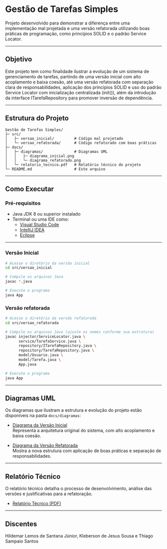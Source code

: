 # Gestão de Tarefas Simples

Projeto desenvolvido para demonstrar a diferença entre uma implementação mal projetada e uma versão refatorada utilizando boas práticas de programação, como princípios SOLID e o padrão Service Locator.

---

## Objetivo

Este projeto tem como finalidade ilustrar a evolução de um sistema de gerenciamento de tarefas, partindo de uma versão inicial com alto acoplamento e baixa coesão, até uma versão refatorada com separação clara de responsabilidades, aplicação dos princípios SOLID e uso do padrão Service Locator com inicialização centralizada (init()), além da introdução da interface ITarefaRepository para promover inversão de dependência.

---

## Estrutura do Projeto

```plaintext
Gestão de Tarefas Simples/
├─ src/
│   ├─ versao_inicial/         # Código mal projetado
│   └─ versao_refatorada/      # Código refatorado com boas práticas
├─ docs/
│   ├─ diagramas/              # Diagramas UML
│   │   ├─ diagrama_inicial.png
│   │   └─ diagrama_refatorado.png
│   └─ relatorio_tecnico.pdf   # Relatório técnico do projeto
└─ README.md                   # Este arquivo
``` 

---

## Como Executar

### Pré-requisitos

- Java JDK 8 ou superior instalado
- Terminal ou uma IDE como:
  - [Visual Studio Code](https://code.visualstudio.com/)
  - [IntelliJ IDEA](https://www.jetbrains.com/idea/)
  - [Eclipse](https://www.eclipse.org/)

---

### Versão Inicial

```bash
# Acesse o diretório da versão inicial
cd src/versao_inicial

# Compile os arquivos Java
javac *.java

# Execute o programa
java App
```

### Versão refatorada

```bash
# Acesse o diretório da versão refatorada
cd src/versao_refatorada

# Compile os arquivos Java (ajuste os nomes conforme sua estrutura)
javac injector/ServiceLocator.java \
      service/TarefaService.java \
      repository/ITarefaRepository.java \
      repository/TarefaRepository.java \
      model/Usuario.java \
      model/Tarefa.java \
      App.java

# Execute o programa
java App
```

---

## Diagramas UML

Os diagramas que ilustram a estrutura e evolução do projeto estão disponíveis na pasta `docs/diagramas`:

- [Diagrama da Versão Inicial](docs/diagramas/diagrama_inicial.png)  
  Representa a arquitetura original do sistema, com alto acoplamento e baixa coesão.

- [Diagrama da Versão Refatorada](docs/diagramas/diagrama_refatorado.png)  
  Mostra a nova estrutura com aplicação de boas práticas e separação de responsabilidades.

---

## Relatório Técnico

O relatório técnico detalha o processo de desenvolvimento, análise das versões e justificativas para a refatoração. 

- [Relatório Técnico (PDF)](docs/relatorio_tecnico.pdf)

---

## Discentes 

Hildemar Lemos de Santana Júnior, Kleberson de Jesus Sousa e Thiago Sampaio Santos 


